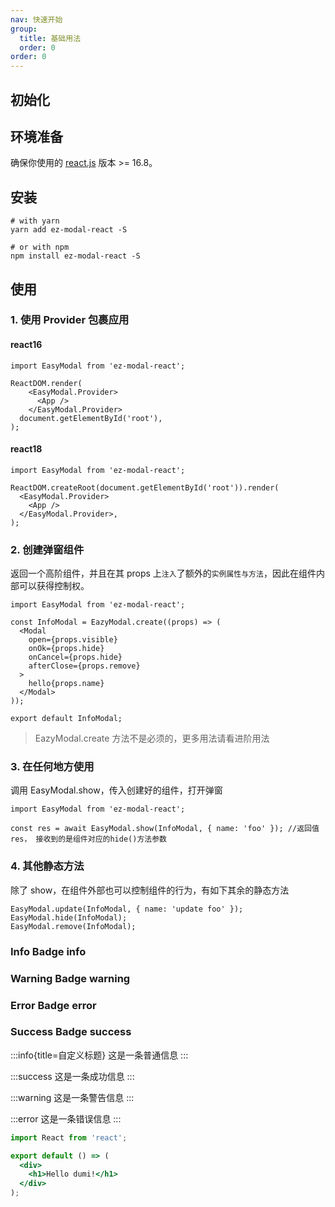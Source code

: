 ```yaml
---
nav: 快速开始
group:
  title: 基础用法
  order: 0
order: 0
---
```


## 初始化

## 环境准备

确保你使用的 <a href="https://github.com/facebook/react">react.js</a> 版本 >= 16.8。

## 安装

```shell
# with yarn
yarn add ez-modal-react -S

# or with npm
npm install ez-modal-react -S
```

## 使用

### 1. 使用 Provider 包裹应用

#### react16

```tsx {4,6} | pure
import EasyModal from 'ez-modal-react';

ReactDOM.render(
    <EasyModal.Provider>
      <App />
    </EasyModal.Provider>
  document.getElementById('root'),
);

```

#### react18

```tsx {4,6} | pure
import EasyModal from 'ez-modal-react';

ReactDOM.createRoot(document.getElementById('root')).render(
  <EasyModal.Provider>
    <App />
  </EasyModal.Provider>,
);
```

### 2. 创建弹窗组件

返回一个高阶组件，并且在其 props 上`注入`了额外的`实例属性与方法`，因此在组件内部可以获得控制权。

```tsx | pure
import EasyModal from 'ez-modal-react';

const InfoModal = EazyModal.create((props) => (
  <Modal
    open={props.visible}
    onOk={props.hide}
    onCancel={props.hide}
    afterClose={props.remove}
  >
    hello{props.name}
  </Modal>
));

export default InfoModal;
```

> EazyModal.create 方法不是必须的，更多用法请看进阶用法

### 3. 在任何地方使用

调用 EasyModal.show，传入创建好的组件，打开弹窗

```tsx | pure
import EasyModal from 'ez-modal-react';

const res = await EasyModal.show(InfoModal, { name: 'foo' }); //返回值 res， 接收到的是组件对应的hide()方法参数
```

### 4. 其他静态方法

除了 show，在组件外部也可以控制组件的行为，有如下其余的静态方法

```tsx | pure
EasyModal.update(InfoModal, { name: 'update foo' });
EasyModal.hide(InfoModal);
EasyModal.remove(InfoModal);
```

### Info Badge <Badge>info</Badge>

### Warning Badge <Badge type="warning">warning</Badge>

### Error Badge <Badge type="error">error</Badge>

### Success Badge <Badge type="success">success</Badge>

:::info{title=自定义标题}
这是一条普通信息
:::

:::success
这是一条成功信息
:::

:::warning
这是一条警告信息
:::

:::error
这是一条错误信息
:::

```jsx {5} | pure
import React from 'react';

export default () => (
  <div>
    <h1>Hello dumi!</h1>
  </div>
);
```

